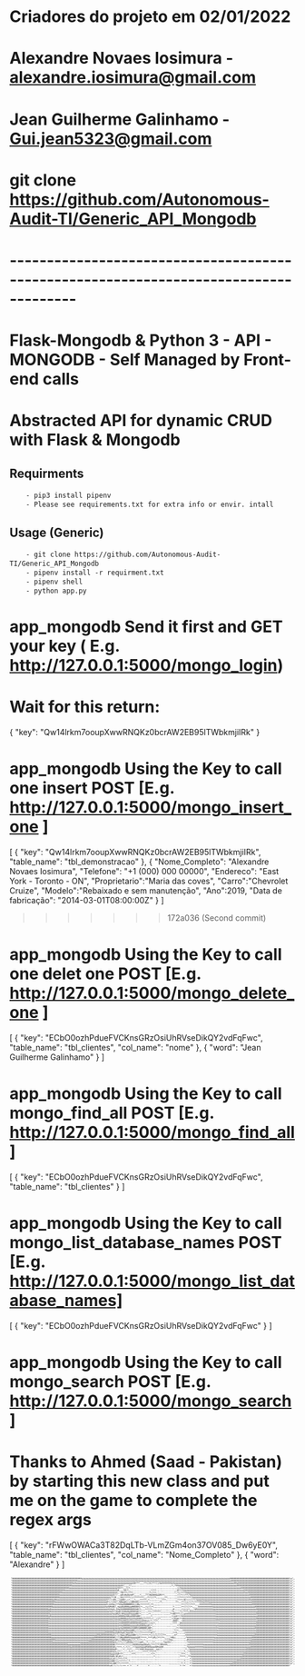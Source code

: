 # Criadores do projeto em 02/01/2022
# Alexandre Novaes Iosimura - alexandre.iosimura@gmail.com 
# Jean Guilherme Galinhamo - Gui.jean5323@gmail.com
# git clone https://github.com/Autonomous-Audit-TI/Generic_API_Mongodb
#  -------------------------------------------------------------------------------------
# Flask-Mongodb & Python 3 - API - MONGODB - Self Managed by Front-end calls
# ######################################################################################
# **Abstracted API for dynamic CRUD with Flask & Mongodb** #

## Requirments
```
	- pip3 install pipenv
	- Please see requirements.txt for extra info or envir. intall

```

## Usage (Generic)
```
	- git clone https://github.com/Autonomous-Audit-TI/Generic_API_Mongodb
	- pipenv install -r requirment.txt
	- pipenv shell
	- python app.py

```

# app_mongodb Send it first and GET your key ( E.g. http://127.0.0.1:5000/mongo_login) 
# Wait for this return:

{
    "key": "Qw14lrkm7ooupXwwRNQKz0bcrAW2EB95lTWbkmjiIRk"
}

# app_mongodb Using the Key to call one insert POST [E.g. http://127.0.0.1:5000/mongo_insert_one ]
[
    {
        "key": "Qw14lrkm7ooupXwwRNQKz0bcrAW2EB95lTWbkmjiIRk",
        "table_name": "tbl_demonstracao"
    },
       {
        "Nome_Completo": "Alexandre Novaes Iosimura",
        "Telefone": "+1 (000) 000 00000",
        "Endereco": "East York - Toronto - ON",
        "Proprietario":"Maria das coves",
        "Carro":"Chevrolet Cruize",
        "Modelo":"Rebaixado e sem manutenção",
        "Ano":2019,
        "Data de fabricação": "2014-03-01T08:00:00Z"
    }
]
>>>>>>> 172a036 (Second commit)

# app_mongodb Using the Key to call one delet one POST [E.g. http://127.0.0.1:5000/mongo_delete_one ]

[
    {
        "key": "ECbO0ozhPdueFVCKnsGRzOsiUhRVseDikQY2vdFqFwc",
        "table_name": "tbl_clientes",
        "col_name": "nome"
    },
    {
        "word": "Jean Guilherme Galinhamo"
    }
]


# app_mongodb Using the Key  to call  mongo_find_all  POST [E.g. http://127.0.0.1:5000/mongo_find_all]

[
    {
        "key": "ECbO0ozhPdueFVCKnsGRzOsiUhRVseDikQY2vdFqFwc",
        "table_name": "tbl_clientes"
    }
]


# app_mongodb Using the Key to call mongo_list_database_names POST [E.g. http://127.0.0.1:5000/mongo_list_database_names]

[
    {
        "key": "ECbO0ozhPdueFVCKnsGRzOsiUhRVseDikQY2vdFqFwc"
    }
]

# app_mongodb Using the Key to call mongo_search POST [E.g. http://127.0.0.1:5000/mongo_search]
# Thanks to Ahmed (Saad - Pakistan) by starting this new class and put me on the game to complete the regex args 

[
    {
        "key": "rFWwOWACa3T82DqLTb-VLmZGm4on37OV085_Dw6yE0Y",
        "table_name": "tbl_clientes",
        "col_name": "Nome_Completo"
    },
    {
        "word": "Alexandre"
    }
]

<img src='https://github.com/Autonomous-Audit-TI/Generic_API_Mongodb/blob/main/logo.png'>
